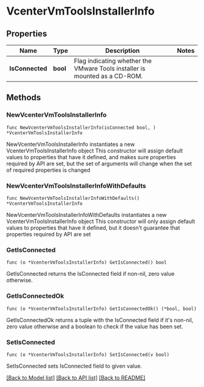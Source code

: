 # VcenterVmToolsInstallerInfo

## Properties

Name | Type | Description | Notes
------------ | ------------- | ------------- | -------------
**IsConnected** | **bool** | Flag indicating whether the VMware Tools installer is mounted as a CD-ROM. | 

## Methods

### NewVcenterVmToolsInstallerInfo

`func NewVcenterVmToolsInstallerInfo(isConnected bool, ) *VcenterVmToolsInstallerInfo`

NewVcenterVmToolsInstallerInfo instantiates a new VcenterVmToolsInstallerInfo object
This constructor will assign default values to properties that have it defined,
and makes sure properties required by API are set, but the set of arguments
will change when the set of required properties is changed

### NewVcenterVmToolsInstallerInfoWithDefaults

`func NewVcenterVmToolsInstallerInfoWithDefaults() *VcenterVmToolsInstallerInfo`

NewVcenterVmToolsInstallerInfoWithDefaults instantiates a new VcenterVmToolsInstallerInfo object
This constructor will only assign default values to properties that have it defined,
but it doesn't guarantee that properties required by API are set

### GetIsConnected

`func (o *VcenterVmToolsInstallerInfo) GetIsConnected() bool`

GetIsConnected returns the IsConnected field if non-nil, zero value otherwise.

### GetIsConnectedOk

`func (o *VcenterVmToolsInstallerInfo) GetIsConnectedOk() (*bool, bool)`

GetIsConnectedOk returns a tuple with the IsConnected field if it's non-nil, zero value otherwise
and a boolean to check if the value has been set.

### SetIsConnected

`func (o *VcenterVmToolsInstallerInfo) SetIsConnected(v bool)`

SetIsConnected sets IsConnected field to given value.



[[Back to Model list]](../README.md#documentation-for-models) [[Back to API list]](../README.md#documentation-for-api-endpoints) [[Back to README]](../README.md)


